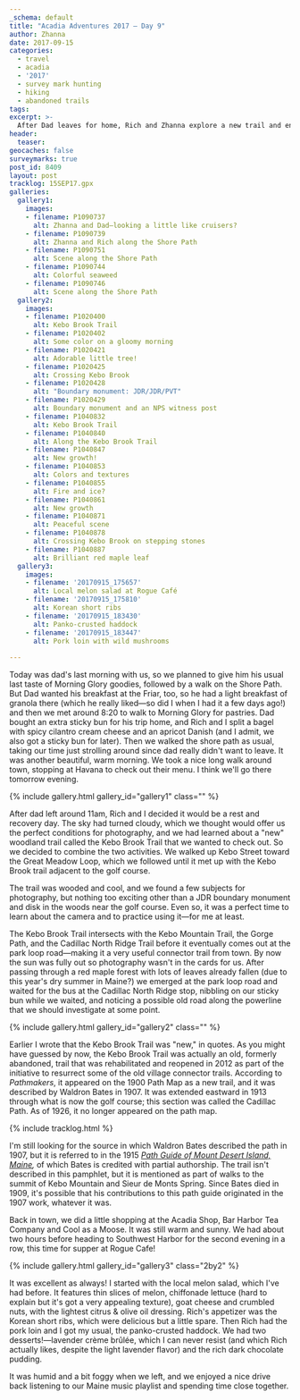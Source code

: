 ```yaml
---
_schema: default
title: "Acadia Adventures 2017 – Day 9"
author: Zhanna
date: 2017-09-15
categories:
  - travel
  - acadia
  - '2017'
  - survey mark hunting
  - hiking
  - abandoned trails
tags:
excerpt: >-
  After Dad leaves for home, Rich and Zhanna explore a new trail and enjoy another excellent dinner in Southwest Harbor!
header:
  teaser:
geocaches: false
surveymarks: true
post_id: 8409
layout: post
tracklog: 15SEP17.gpx
galleries:
  gallery1:
    images:
    - filename: P1090737
      alt: Zhanna and Dad—looking a little like cruisers?
    - filename: P1090739
      alt: Zhanna and Rich along the Shore Path
    - filename: P1090751
      alt: Scene along the Shore Path      
    - filename: P1090744
      alt: Colorful seaweed 
    - filename: P1090746
      alt: Scene along the Shore Path
  gallery2:
    images:
    - filename: P1020400
      alt: Kebo Brook Trail
    - filename: P1020402
      alt: Some color on a gloomy morning
    - filename: P1020421
      alt: Adorable little tree!
    - filename: P1020425
      alt: Crossing Kebo Brook
    - filename: P1020428
      alt: "Boundary monument: JDR/JDR/PVT"
    - filename: P1020429
      alt: Boundary monument and an NPS witness post
    - filename: P1040832
      alt: Kebo Brook Trail
    - filename: P1040840
      alt: Along the Kebo Brook Trail
    - filename: P1040847
      alt: New growth!
    - filename: P1040853
      alt: Colors and textures
    - filename: P1040855
      alt: Fire and ice?
    - filename: P1040861
      alt: New growth
    - filename: P1040871
      alt: Peaceful scene
    - filename: P1040878
      alt: Crossing Kebo Brook on stepping stones
    - filename: P1040887
      alt: Brilliant red maple leaf    
  gallery3:
    images:
    - filename: '20170915_175657'
      alt: Local melon salad at Rogue Café
    - filename: '20170915_175810'
      alt: Korean short ribs
    - filename: '20170915_183430'
      alt: Panko-crusted haddock 
    - filename: '20170915_183447'
      alt: Pork loin with wild mushrooms     
                      
---
```


Today was dad's last morning with us, so we planned to give him his usual last taste of Morning Glory goodies, followed by a walk on the Shore Path. But Dad wanted his breakfast at the Friar, too, so he had a light breakfast of granola there (which he really liked—so did I when I had it a few days ago!) and then we met around 8:20 to walk to Morning Glory for pastries. Dad bought an extra sticky bun for his trip home, and Rich and I split a bagel with spicy cilantro cream cheese and an apricot Danish (and I admit, we also got a sticky bun for later). Then we walked the shore path as usual, taking our time just strolling around since dad really didn't want to leave. It was another beautiful, warm morning. We took a nice long walk around town, stopping at Havana to check out their menu. I think we'll go there tomorrow evening.

{% include gallery.html gallery_id="gallery1" class="" %}

After dad left around 11am,  Rich and I decided it would be a rest and recovery day. The sky had turned cloudy, which we thought would offer us the perfect conditions for photography, and we had learned about a "new" woodland trail called the Kebo Brook Trail that we wanted to check out. So we decided to combine the two activities. We walked up Kebo Street toward the Great Meadow Loop, which we followed until it met up with the Kebo Brook trail adjacent to the golf course. 

The trail was wooded and cool, and we found a few subjects for photography, but nothing too exciting other than a JDR boundary monument and disk in the woods near the golf course. Even so, it was a perfect time to learn about the camera and to practice using it—for me at least. 

The Kebo Brook Trail intersects with the Kebo Mountain Trail, the Gorge Path, and the Cadillac North Ridge Trail before it eventually comes out at the park loop road—making it a very useful connector trail from town. By now the sun was fully out so photography wasn't in the cards for us. After passing through a red maple forest with lots of leaves already fallen (due to this year's dry summer in Maine?) we emerged at the park loop road and waited for the bus at the Cadillac North Ridge stop, nibbling on our sticky bun while we waited, and noticing a possible old road along the powerline that we should investigate at some point.

{% include gallery.html gallery_id="gallery2" class="" %}

Earlier I wrote that the Kebo Brook Trail was "new," in quotes. As you might have guessed by now, the Kebo Brook Trail was actually an old, formerly abandoned, trail that was rehabilitated and reopened in 2012 as part of the initiative to resurrect some of the old village connector trails. According to _Pathmakers_, it appeared on the 1900 Path Map as a new trail, and it was described by Waldron Bates in 1907.  It was extended eastward in 1913 through what is now the golf course; this section was called the Cadillac Path. As of 1926, it no longer appeared on the path map.

{% include tracklog.html %}

I'm still looking for the source in which Waldron Bates described the path in 1907, but it is referred to in the 1915 _<a href="https://planetzhanna.com/adventures/wp-content/uploads/2018/09/1915-Path-Guide-Full.pdf">Path Guide of Mount Desert Island, Maine</a>,_ of which Bates is credited with partial authorship. The trail isn't described in this pamphlet, but it is mentioned as part of walks to the summit of Kebo Mountain and Sieur de Monts Spring. Since Bates died in 1909, it's possible that his contributions to this path guide originated in the 1907 work, whatever it was.

Back in town, we did a little shopping at the Acadia Shop, Bar Harbor Tea Company and Cool as a Moose. It was still warm and sunny. We had about two hours before heading to Southwest Harbor for the second evening in a row, this time for supper at Rogue Cafe! 

{% include gallery.html gallery_id="gallery3" class="2by2" %}

It was excellent as always! I started with the local melon salad, which I've had before. It features thin slices of melon, chiffonade lettuce (hard to explain but it's got a very appealing texture), goat cheese and crumbled nuts, with the lightest citrus & olive oil dressing. Rich's appetizer was the Korean short ribs, which were delicious but a little spare. Then Rich had the pork loin and I got my usual, the panko-crusted haddock. We had two desserts!—lavender crème brûlée, which I can never resist (and which Rich actually likes, despite the light lavender flavor) and the rich dark chocolate pudding. 

It was humid and a bit foggy when we left, and we enjoyed a nice drive back listening to our Maine music playlist and spending time close together.
